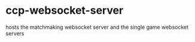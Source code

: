 # ccp-websocket-server
hosts the matchmaking websocket server and the single game websocket servers
